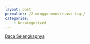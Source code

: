 ```yaml
---
layout: post
permalink: /2-minggu-menstruasi-lagi/
categories:
    - Uncategorized
---
```


[Baca Selengkapnya](/02)
